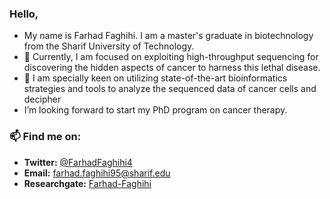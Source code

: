 <h3> Hello, </h3>

- My name is Farhad Faghihi. I am a master's graduate in biotechnology from the Sharif University of Technology.
- 🌱 Currently, I am focused on exploiting high-throughput sequencing for discovering the hidden aspects of cancer to harness this lethal disease.
- 👀 I am specially keen on utilizing state-of-the-art bioinformatics strategies and tools to analyze the sequenced data of cancer cells and decipher
- I’m looking forward to start my PhD program on cancer therapy.

<h3> 📫 Find me on: </h3>

- <b>Twitter:</b> [@FarhadFaghihi4](https://twitter.com/farhadfaghihi4)
- <b>Email:</b> farhad.faghihi95@sharif.edu
- <b>Researchgate:</b> [Farhad-Faghihi](https://www.researchgate.net/profile/Farhad-Faghihi)


<!---
farhadfaghihi4/farhadfaghihi4 is a ✨ special ✨ repository because its `README.md` (this file) appears on your GitHub profile.
You can click the Preview link to take a look at your changes.
--->
